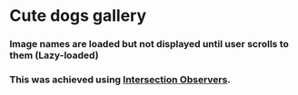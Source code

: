 # Cute dogs gallery

### Image names are loaded but not displayed until user scrolls to them (Lazy-loaded)
### This was achieved using [Intersection Observers](https://developer.mozilla.org/en-US/docs/Web/API/Intersection_Observer_API).
